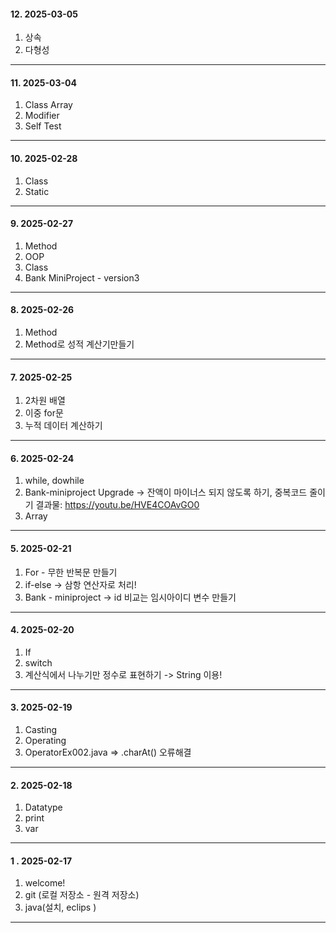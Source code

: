 #### 12. 2025-03-05
1. 상속
2. 다형성
   
---
#### 11. 2025-03-04
1. Class Array
2. Modifier
3. Self Test

---
#### 10. 2025-02-28
1. Class
2. Static

---
#### 9. 2025-02-27
1. Method
2. OOP
3. Class
4. Bank MiniProject - version3

---
#### 8. 2025-02-26
1. Method
2. Method로 성적 계산기만들기
   
---
#### 7. 2025-02-25
1. 2차원 배열
2. 이중 for문
3. 누적 데이터 계산하기

---
#### 6. 2025-02-24
1. while, dowhile
2. Bank-miniproject Upgrade -> 잔액이 마이너스 되지 않도록 하기, 중복코드 줄이기
      결과물: https://youtu.be/HVE4COAvGO0
4. Array

---
#### 5. 2025-02-21
1. For - 무한 반복문 만들기
2. if-else -> 삼항 연산자로 처리!
4. Bank - miniproject -> id 비교는 임시아이디 변수 만들기

---
#### 4. 2025-02-20
1. If
2. switch
3. 계산식에서 나누기만 정수로 표현하기 -> String 이용!

---
#### 3. 2025-02-19
1. Casting
2. Operating
3. OperatorEx002.java => .charAt() 오류해결 

---
#### 2. 2025-02-18
1. Datatype
2. print
3. var

---
#### 1 . 2025-02-17 
1. welcome!
2. git (로컬 저장소 - 원격 저장소)
3. java(설치, eclips )
   
---
